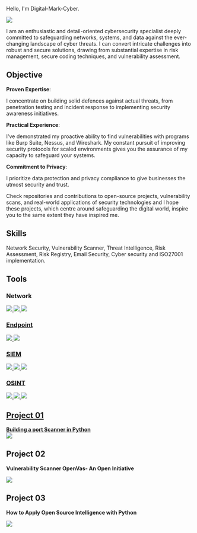 Hello, I'm Digital-Mark-Cyber. 

<a href="https://www.linkedin.com/in/marius-ghinea/"><img src="https://img.shields.io/badge/-LinkedIn-0072b1?&style=for-the-badge&logo=linkedin&logoColor=white" /></a>






I am an enthusiastic and detail-oriented cybersecurity specialist deeply committed to safeguarding networks, systems, and data against the ever-changing landscape of cyber threats. I can convert intricate challenges into robust and secure solutions, drawing from substantial expertise in risk management, secure coding techniques, and vulnerability assessment.


## Objective
**Proven Expertise**: 


I concentrate on building solid defences against actual threats, from penetration testing and incident response to implementing security awareness initiatives.


**Practical Experience**: 

I've demonstrated my proactive ability to find vulnerabilities with programs like Burp Suite, Nessus, and Wireshark. My constant pursuit of improving security protocols for scaled environments gives you the assurance of my capacity to safeguard your systems.

**Commitment to Privacy**: 

I prioritize data protection and privacy compliance to give businesses the utmost security and trust. 


Check repositories and contributions to open-source projects, vulnerability scans, and real-world applications of security technologies and I hope these projects, which centre around safeguarding the digital world, inspire you to the same extent they have inspired me.


## Skills
Network Security, Vulnerability Scanner, Threat Intelligence, Risk Assessment, Risk Registry, Email Security, Cyber security and ISO27001 implementation. 


## Tools

### Network
<div>
<a href="https://www.wireshark.org"><img src="https://img.shields.io/badge/-Wireshark-1679A7?&style=for-the-badge&logo=Wireshark&logoColor=white" />  
  <a href="https://www.tcpdump.org/index.html"><img src="https://img.shields.io/badge/-TCPDUMP-EF3B2D?&style=for-the-badge&logo=Tcpdump&logoColor=white" />  
  <a href="https://zeek.org"><img src="https://img.shields.io/badge/-Zeek-777BB4?&style=for-the-badge&logo=Zeek&logoColor=white" />  
</div>


### Endpoint
<div>
    <a href="https://www.microsoft.com/en-gb/microsoft-365/microsoft-defender-for-individuals"><img src="https://img.shields.io/badge/-Microsoft_Defender_for_Endpoint-00A4EF?&style=for-the-badge&logo=Microsoft&logoColor=white" /> 
       <a href="https://docs.velociraptor.app"><img src="https://img.shields.io/badge/-Velociraptor-4B275F?&style=for-the-badge&logo=Velociraptor&logoColor=white" />
</div>


### SIEM
<div>
<a href="https://azure.microsoft.com/en-gb/products/microsoft-sentinel"><img src="https://img.shields.io/badge/-Microsoft_Sentinel-0078D4?&style=for-the-badge&logo=Microsoft&logoColor=white" />
<a href="https://www.splunk.com"><img src="https://img.shields.io/badge/-Splunk-0078D4?&style=for-the-badge&logo=Splunk&logoColor=white" />
 <a href="https://www.elastic.co"><img src="https://img.shields.io/badge/-Elastic-005571?&style=for-the-badge&logo=Elastic&logoColor=white" />
</div>


### OSINT
<a href="https://www.maltego.com"><img src="https://img.shields.io/badge/-Maltego-000000?&style=for-the-badge&logo=Maltego&logoColor=Red" />
<a href="https://intel471.com/solutions/attack-surface-protection"><img src="https://img.shields.io/badge/-Spiderfoot-000042?&style=for-the-badge&logo=Spiderfoot&logoColor=Green" />
<a href="https://www.exploit-db.com/google-hacking-database"><img src="https://img.shields.io/badge/-Google Dorks-00A4EF?&style=for-the-badge&logo=Google Dorks&logoColor=Yellow" />




## Project 01
**Building a port Scanner in Python**  
<a href="https://github.com/digital-mark-cyber/Port-Scanner-Python"><img src="https://img.shields.io/badge/-Python-0078D7?&style=for-the-badge&logo=Python&logoColor=white" /></a>

## Project 02
**Vulnerability Scanner OpenVas- An Open Initiative**

<a href="https://github.com/digital-mark-cyber/Vulnerability-Scanner-Enhancement"><img src="https://img.shields.io/badge/-OpenVas-0088D7?&style=for-the-badge&logo=OpenVas&logoColor=white" /></a>

## Project 03
**How to Apply Open Source Intelligence with Python**

<a href="https://github.com/digital-mark-cyber/How-to-Apply-Open-Source-Intelligence-OSINT-with-Python"><img src="https://img.shields.io/badge/-OSINT-0085C7?&style=for-the-badge&logo=OSINT&logoColor=white" /></a>


